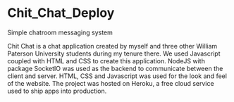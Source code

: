 # Chit_Chat_Deploy
Simple chatroom messaging system

Chit Chat is a chat application created by myself and three other William Paterson University students during my tenure there. We used Javascript coupled with HTML and CSS to create this application. NodeJS with package SocketIO was used as the backend to communicate between the client and server. HTML, CSS and Javascript was used for the look and feel of the website. The project was hosted on Heroku, a free cloud service used to ship apps into production.
